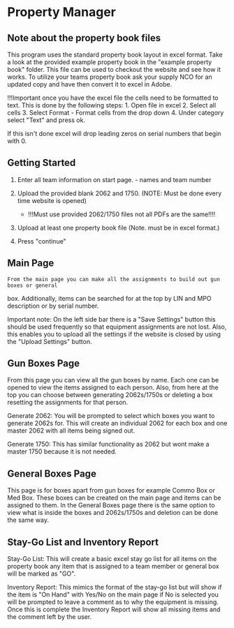 # Property Manager

## Note about the property book files

  This program uses the standard property book layout in excel format. Take a 
  look at the provided example property book in the "example property book" folder.
  This file can be used to checkout the website and see how it works. To utilize your 
  teams property book ask your supply NCO for an updated copy and have then convert it 
  to excel in Adobe. 

  !!!Important once you have the excel file the cells need to be formatted to text. This is
  done by the following steps:
    1. Open file in excel
    2. Select all cells
    3. Select Format
      - Format cells from the drop down 
    4. Under category select "Text" and press ok.

  If this isn't done excel will drop leading zeros on serial numbers that begin with 0.

## Getting Started

  1. Enter all team information on start page.
    - names and team number

  2. Upload the provided blank 2062 and 1750. (NOTE: Must be done every time website is opened)
      - !!!Must use provided 2062/1750 files not all PDFs are the same!!!!

  3. Upload at least one property book file (Note. must be in excel format.)

  4. Press "continue" 


## Main Page 

    From the main page you can make all the assignments to build out gun boxes or general
box. Additionally, items can be searched for at the top by LIN and MPO description or by 
serial number.

  Important note: On the left side bar there is a "Save Settings" button this should be used 
frequently so that equipment assignments are not lost. Also, this enables you to upload all
the settings if the website is closed by using the "Upload Settings" button.


## Gun Boxes Page

  From this page you can view all the gun boxes by name. Each one can be opened to view the 
items assigned to each person. Also, from here at the top you can choose between generating 
2062s/1750s or deleting a box resetting the assignments for that person.

Generate 2062:
  You will be prompted to select which boxes you want to generate 2062s for. This will create
an individual 2062 for each box and one master 2062 with all items being signed out. 

Generate 1750:
  This has similar functionality as 2062 but wont make a master 1750 because it is not needed.


## General Boxes Page

  This page is for boxes apart from gun boxes for example Commo Box or Med Box. These boxes can be created
on the main page and items can be assigned to them. In the General Boxes page there is the same option to
view what is inside the boxes and 2062s/1750s and deletion can be done the same way.



## Stay-Go List and Inventory Report

  Stay-Go List:
    This will create a basic excel stay go list for all items on the property book any item that is assigned to
    a team member or general box will be marked as "GO".


  Inventory Report:
    This mimics the format of the stay-go list but will show if the item is "On Hand" with Yes/No 
    on the main page if No is selected you will be prompted to leave a comment as to why the equipment 
    is missing. Once this is complete the Inventory Report will show all missing items and the comment
    left by the user.
